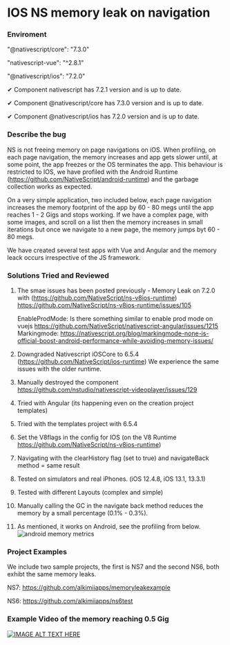 # IOS NS memory leak on navigation

### Enviroment

"@nativescript/core": "7.3.0"

"nativescript-vue": "^2.8.1"

"@nativescript/ios": "7.2.0"

✔ Component nativescript has 7.2.1 version and is up to date.

✔ Component @nativescript/core has 7.3.0 version and is up to date.

✔ Component @nativescript/ios has 7.2.0 version and is up to date.


### Describe the bug

NS is not freeing memory on page navigations on iOS. When profiling, on each page navigation, the memory increases and app gets slower until, at some point, the app freezes or the OS terminates the app. This behaviour is restricted to IOS, we have profiled with the Android Runtime (https://github.com/NativeScript/android-runtime) and the garbage collection works as expected.  

On a very simple application, two included below, each page navigation increases the memory footprint of the app by 60 - 80 megs until the app reaches 1 - 2 Gigs and stops working. If we have a complex page, with some images, and scroll on a list then the memory increases in small iterations but once we navigate to a new page, the memory jumps byt 60 - 80 megs.

We have created several test apps with Vue and Angular and the memory leack occurs irrespective of the JS framework.  

### Solutions Tried and Reviewed
1. The smae issues has been posted previously - Memory Leak on 7.2.0 with (https://github.com/NativeScript/ns-v8ios-runtime)
   https://github.com/NativeScript/ns-v8ios-runtime/issues/105

    EnableProdMode: Is there something similar to enable prod mode on vuejs
    https://github.com/NativeScript/nativescript-angular/issues/1215
    Markingmode: https://nativescript.org/blog/markingmode-none-is-official-boost-android-performance-while-avoiding-memory-issues/

3. Downgraded Nativescript iOSCore to 6.5.4 (https://github.com/NativeScript/ios-runtime)
   We experience the same issues with the older runtime. 

5. Manually destroyed the component
   https://github.com/nstudio/nativescript-videoplayer/issues/129

6. Tried with Angular (its happening even on the creation project templates)

7. Tried with the templates project with 6.5.4

8. Set the V8flags in the config for IOS (on the V8 Runtime https://github.com/NativeScript/ns-v8ios-runtime)

9. Navigating with the clearHistory flag (set to true) and navigateBack method = same result

10. Tested on simulators and real iPhones. (iOS 12.4.8, iOS 13.1, 13.3.1)

11. Tested with different Layouts (complex and simple)

12. Manually calling the GC in the navigate back method reduces the memory by a small percentage (0.1% - 0.3%). 

13. As mentioned, it works on Android, see the profiling from below.
![android memory metrics](https://i.ibb.co/nrF6Ltj/image.png)

### Project Examples

We include two sample projects, the first is NS7 and the second NS6, both exhibt the same memory leaks.

NS7: https://github.com/alkimiiapps/memoryleakexample

NS6: https://github.com/alkimiiapps/ns6test

### Example Video of the memory reaching 0.5 Gig

[![IMAGE ALT TEXT HERE](https://img.youtube.com/vi/oHAyKfUyq6M/0.jpg)](https://www.youtube.com/watch?v=oHAyKfUyq6M)

